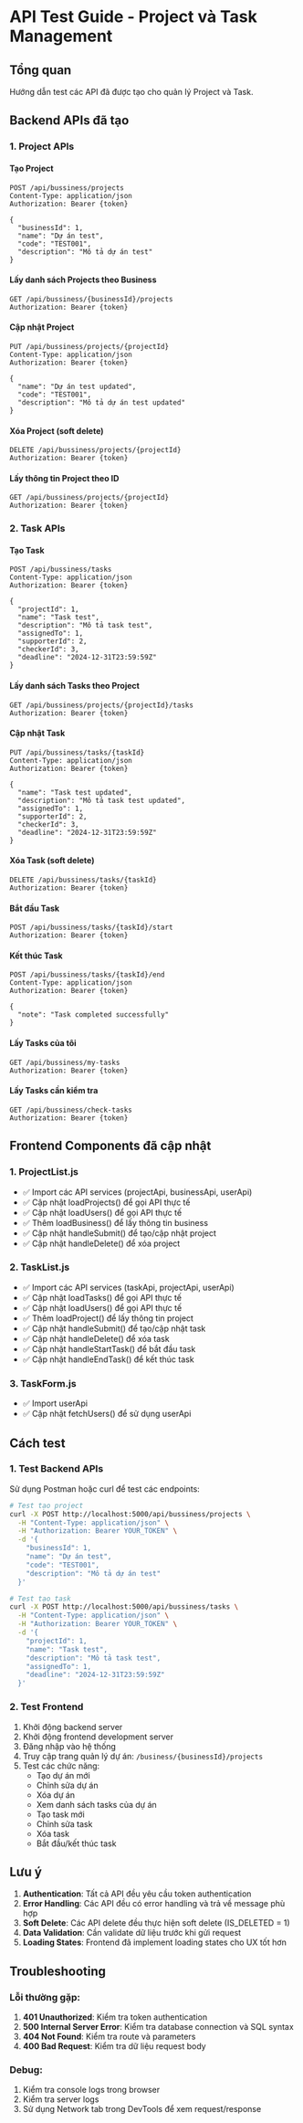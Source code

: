 # API Test Guide - Project và Task Management

## Tổng quan
Hướng dẫn test các API đã được tạo cho quản lý Project và Task.

## Backend APIs đã tạo

### 1. Project APIs

#### Tạo Project
```http
POST /api/bussiness/projects
Content-Type: application/json
Authorization: Bearer {token}

{
  "businessId": 1,
  "name": "Dự án test",
  "code": "TEST001",
  "description": "Mô tả dự án test"
}
```

#### Lấy danh sách Projects theo Business
```http
GET /api/bussiness/{businessId}/projects
Authorization: Bearer {token}
```

#### Cập nhật Project
```http
PUT /api/bussiness/projects/{projectId}
Content-Type: application/json
Authorization: Bearer {token}

{
  "name": "Dự án test updated",
  "code": "TEST001",
  "description": "Mô tả dự án test updated"
}
```

#### Xóa Project (soft delete)
```http
DELETE /api/bussiness/projects/{projectId}
Authorization: Bearer {token}
```

#### Lấy thông tin Project theo ID
```http
GET /api/bussiness/projects/{projectId}
Authorization: Bearer {token}
```

### 2. Task APIs

#### Tạo Task
```http
POST /api/bussiness/tasks
Content-Type: application/json
Authorization: Bearer {token}

{
  "projectId": 1,
  "name": "Task test",
  "description": "Mô tả task test",
  "assignedTo": 1,
  "supporterId": 2,
  "checkerId": 3,
  "deadline": "2024-12-31T23:59:59Z"
}
```

#### Lấy danh sách Tasks theo Project
```http
GET /api/bussiness/projects/{projectId}/tasks
Authorization: Bearer {token}
```

#### Cập nhật Task
```http
PUT /api/bussiness/tasks/{taskId}
Content-Type: application/json
Authorization: Bearer {token}

{
  "name": "Task test updated",
  "description": "Mô tả task test updated",
  "assignedTo": 1,
  "supporterId": 2,
  "checkerId": 3,
  "deadline": "2024-12-31T23:59:59Z"
}
```

#### Xóa Task (soft delete)
```http
DELETE /api/bussiness/tasks/{taskId}
Authorization: Bearer {token}
```

#### Bắt đầu Task
```http
POST /api/bussiness/tasks/{taskId}/start
Authorization: Bearer {token}
```

#### Kết thúc Task
```http
POST /api/bussiness/tasks/{taskId}/end
Content-Type: application/json
Authorization: Bearer {token}

{
  "note": "Task completed successfully"
}
```

#### Lấy Tasks của tôi
```http
GET /api/bussiness/my-tasks
Authorization: Bearer {token}
```

#### Lấy Tasks cần kiểm tra
```http
GET /api/bussiness/check-tasks
Authorization: Bearer {token}
```

## Frontend Components đã cập nhật

### 1. ProjectList.js
- ✅ Import các API services (projectApi, businessApi, userApi)
- ✅ Cập nhật loadProjects() để gọi API thực tế
- ✅ Cập nhật loadUsers() để gọi API thực tế
- ✅ Thêm loadBusiness() để lấy thông tin business
- ✅ Cập nhật handleSubmit() để tạo/cập nhật project
- ✅ Cập nhật handleDelete() để xóa project

### 2. TaskList.js
- ✅ Import các API services (taskApi, projectApi, userApi)
- ✅ Cập nhật loadTasks() để gọi API thực tế
- ✅ Cập nhật loadUsers() để gọi API thực tế
- ✅ Thêm loadProject() để lấy thông tin project
- ✅ Cập nhật handleSubmit() để tạo/cập nhật task
- ✅ Cập nhật handleDelete() để xóa task
- ✅ Cập nhật handleStartTask() để bắt đầu task
- ✅ Cập nhật handleEndTask() để kết thúc task

### 3. TaskForm.js
- ✅ Import userApi
- ✅ Cập nhật fetchUsers() để sử dụng userApi

## Cách test

### 1. Test Backend APIs
Sử dụng Postman hoặc curl để test các endpoints:

```bash
# Test tạo project
curl -X POST http://localhost:5000/api/bussiness/projects \
  -H "Content-Type: application/json" \
  -H "Authorization: Bearer YOUR_TOKEN" \
  -d '{
    "businessId": 1,
    "name": "Dự án test",
    "code": "TEST001",
    "description": "Mô tả dự án test"
  }'

# Test tạo task
curl -X POST http://localhost:5000/api/bussiness/tasks \
  -H "Content-Type: application/json" \
  -H "Authorization: Bearer YOUR_TOKEN" \
  -d '{
    "projectId": 1,
    "name": "Task test",
    "description": "Mô tả task test",
    "assignedTo": 1,
    "deadline": "2024-12-31T23:59:59Z"
  }'
```

### 2. Test Frontend
1. Khởi động backend server
2. Khởi động frontend development server
3. Đăng nhập vào hệ thống
4. Truy cập trang quản lý dự án: `/business/{businessId}/projects`
5. Test các chức năng:
   - Tạo dự án mới
   - Chỉnh sửa dự án
   - Xóa dự án
   - Xem danh sách tasks của dự án
   - Tạo task mới
   - Chỉnh sửa task
   - Xóa task
   - Bắt đầu/kết thúc task

## Lưu ý

1. **Authentication**: Tất cả API đều yêu cầu token authentication
2. **Error Handling**: Các API đều có error handling và trả về message phù hợp
3. **Soft Delete**: Các API delete đều thực hiện soft delete (IS_DELETED = 1)
4. **Data Validation**: Cần validate dữ liệu trước khi gửi request
5. **Loading States**: Frontend đã implement loading states cho UX tốt hơn

## Troubleshooting

### Lỗi thường gặp:
1. **401 Unauthorized**: Kiểm tra token authentication
2. **500 Internal Server Error**: Kiểm tra database connection và SQL syntax
3. **404 Not Found**: Kiểm tra route và parameters
4. **400 Bad Request**: Kiểm tra dữ liệu request body

### Debug:
1. Kiểm tra console logs trong browser
2. Kiểm tra server logs
3. Sử dụng Network tab trong DevTools để xem request/response
